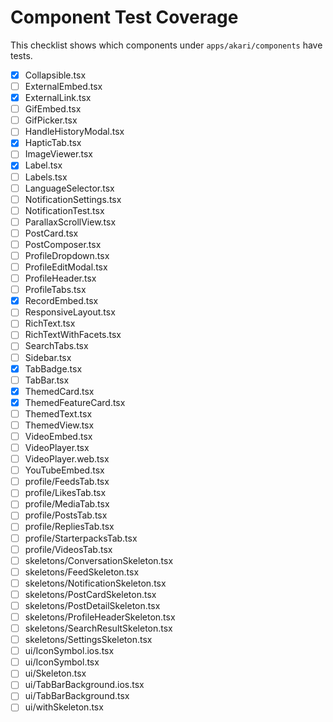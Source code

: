 # Component Test Coverage

This checklist shows which components under `apps/akari/components` have tests.

- [x] Collapsible.tsx
- [ ] ExternalEmbed.tsx
- [x] ExternalLink.tsx
- [ ] GifEmbed.tsx
- [ ] GifPicker.tsx
- [ ] HandleHistoryModal.tsx
- [x] HapticTab.tsx
- [ ] ImageViewer.tsx
- [x] Label.tsx
- [ ] Labels.tsx
- [ ] LanguageSelector.tsx
- [ ] NotificationSettings.tsx
- [ ] NotificationTest.tsx
- [ ] ParallaxScrollView.tsx
- [ ] PostCard.tsx
- [ ] PostComposer.tsx
- [ ] ProfileDropdown.tsx
- [ ] ProfileEditModal.tsx
- [ ] ProfileHeader.tsx
- [ ] ProfileTabs.tsx
- [x] RecordEmbed.tsx
- [ ] ResponsiveLayout.tsx
- [ ] RichText.tsx
- [ ] RichTextWithFacets.tsx
- [ ] SearchTabs.tsx
- [ ] Sidebar.tsx
- [x] TabBadge.tsx
- [ ] TabBar.tsx
- [x] ThemedCard.tsx
- [x] ThemedFeatureCard.tsx
- [ ] ThemedText.tsx
- [ ] ThemedView.tsx
- [ ] VideoEmbed.tsx
- [ ] VideoPlayer.tsx
- [ ] VideoPlayer.web.tsx
- [ ] YouTubeEmbed.tsx
- [ ] profile/FeedsTab.tsx
- [ ] profile/LikesTab.tsx
- [ ] profile/MediaTab.tsx
- [ ] profile/PostsTab.tsx
- [ ] profile/RepliesTab.tsx
- [ ] profile/StarterpacksTab.tsx
- [ ] profile/VideosTab.tsx
- [ ] skeletons/ConversationSkeleton.tsx
- [ ] skeletons/FeedSkeleton.tsx
- [ ] skeletons/NotificationSkeleton.tsx
- [ ] skeletons/PostCardSkeleton.tsx
- [ ] skeletons/PostDetailSkeleton.tsx
- [ ] skeletons/ProfileHeaderSkeleton.tsx
- [ ] skeletons/SearchResultSkeleton.tsx
- [ ] skeletons/SettingsSkeleton.tsx
- [ ] ui/IconSymbol.ios.tsx
- [ ] ui/IconSymbol.tsx
- [ ] ui/Skeleton.tsx
- [ ] ui/TabBarBackground.ios.tsx
- [ ] ui/TabBarBackground.tsx
- [ ] ui/withSkeleton.tsx
